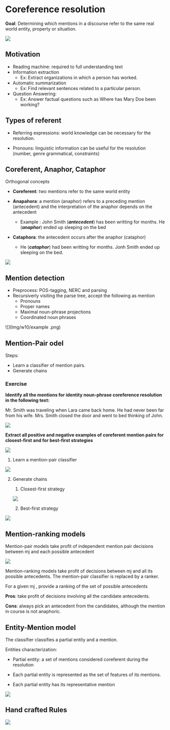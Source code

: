 # Coreference resolution

**Goal**: Determining which mentions in a discourse refer to the same real world entity, property or situation.

![](Img/w10/goal.png)

## Motivation

* Reading machine: required to full understanding text
* Information extraction 
  * Ex: Extract organizations in which a person has worked. 
* Automatic summarization 
  * Ex: Find relevant sentences related to a particular person. 
* Question Answering: 
  * Ex: Answer factual questions such as Where has Mary Doe been working?

## Types of referent

* Referring expressions: world knowledge can be necessary for the resolution.

* Pronouns: linguistic information can be useful for the resolution (number, genre grammatical, constraints)

  

## Coreferent, Anaphor, Cataphor

Orthogonal concepts

* **Coreferent**: two mentions refer to the same world entity

* **Anapahora**: a mention (anaphor) refers to a preceding mention (antecedent) and the interpretation of the anaphor depends on the antecedent

  * Example : John Smith (***antecedent***) has been writting for months. He (***anaphor***) ended up sleeping on the bed

* **Cataphora**: the antecedent occurs after the anaphor (cataphor)

  * He (***cataphor***) had been writting for months. Jonh Smith ended up sleeping on the bed.

  

![](Img/w10/co_ana.png)

## Mention detection

* Preprocess: POS-tagging, NERC and parsing
* Recursiverly visiting the parse tree, accept the following as mention
  * Pronouns
  * Proper names
  * Maximal noun-phrase projections
  * Coordinated noun phrases

![](Img/w10/example .png)

## Mention-Pair odel

Steps:

* Learn a classifier of mention pairs.
* Generate chains

### Exercise

**Identify all the mentions for identity noun-phrase coreference resolution in the following text:**

Mr. Smith was traveling when Lara came back home. He had never been far from his wife. Mrs. Smith closed the door and went to bed thinking of John.

![](Img/w10/ex1_sol.png)

**Extract all positive and negative examples of coreferent mention pairs for closest-first and for best-first strategies**

![](Img/w10/ex1_sol2.png)



1) Learn a mention-pair classifier

![](Img/w10/1_mention_pair.png)

2) Generate chains

   1) Closest-first strategy

   ![](Img/w10/chains.png)

   2.  Best-first strategy

![](Img/w10/chains2.png)

## Mention-ranking models

Mention-pair models take profit of independent mention pair decisions between mj and each possible antecedent

![](Img/w10/ranking_models.png)

Mention-ranking models take profit of decisions between mj and all its possible antecedents. The mention-pair classifier is replaced by a ranker. 

For a given mj , provide a ranking of the set of possible antecedents

**Pros**: take profit of decisions involving all the candidate antecedents. 

**Cons**: always pick an antecedent from the candidates, although the mention in course is not anaphoric.

## Entity-Mention model

The classifier classifies a partial entity and a mention.

Entities characterization:

* Partial entity: a set of mentions considered coreferent during the resolution

* Each partial entity is represented as the set of features of its mentions.

* Each partial entity has its representative mention

  

![](Img/w10/entity_mention_model.png)

## Hand crafted Rules

![](Img/w10/hand_crafted_rules.png)